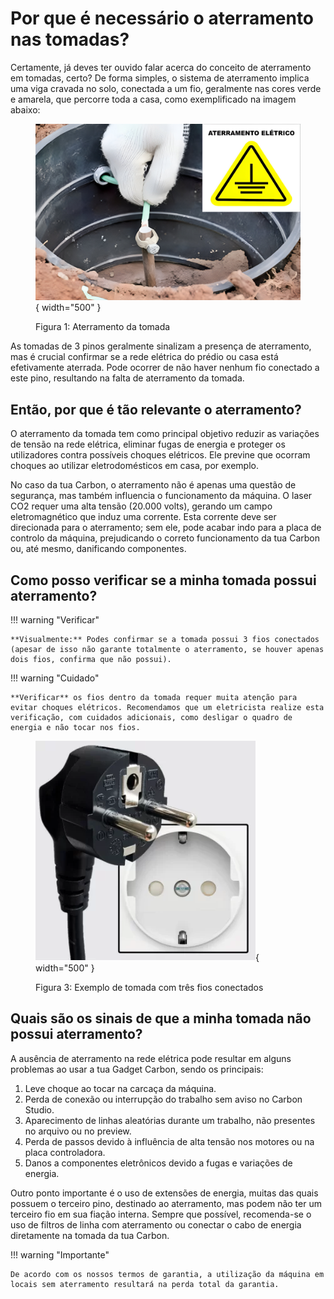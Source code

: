 # Por que é necessário o aterramento nas tomadas?

Certamente, já deves ter ouvido falar acerca do conceito de aterramento em tomadas, certo?
De forma simples, o sistema de aterramento implica uma viga cravada no solo, conectada a um fio, geralmente nas cores verde e amarela, que percorre toda a casa, como exemplificado na imagem abaixo:

<figure markdown="span">

  ![](../images/barra_aterramento.png){ width="500" }
  <figcaption>Figura 1: Aterramento da tomada</figcaption>

</figure>

As tomadas de 3 pinos geralmente sinalizam a presença de aterramento, mas é crucial confirmar se a rede elétrica do prédio ou casa está efetivamente aterrada. Pode ocorrer de não haver nenhum fio conectado a este pino, resultando na falta de aterramento da tomada.

## Então, por que é tão relevante o aterramento?

O aterramento da tomada tem como principal objetivo reduzir as variações de tensão na rede elétrica, eliminar fugas de energia e proteger os utilizadores contra possíveis choques elétricos. Ele previne que ocorram choques ao utilizar eletrodomésticos em casa, por exemplo.

No caso da tua Carbon, o aterramento não é apenas uma questão de segurança, mas também influencia o funcionamento da máquina. O laser CO2 requer uma alta tensão (20.000 volts), gerando um campo eletromagnético que induz uma corrente. Esta corrente deve ser direcionada para o aterramento; sem ele, pode acabar indo para a placa de controlo da máquina, prejudicando o correto funcionamento da tua Carbon ou, até mesmo, danificando componentes.

## Como posso verificar se a minha tomada possui aterramento?

!!! warning "Verificar"

    **Visualmente:** Podes confirmar se a tomada possui 3 fios conectados (apesar de isso não garante totalmente o aterramento, se houver apenas dois fios, confirma que não possui).

!!! warning "Cuidado"

    **Verificar** os fios dentro da tomada requer muita atenção para evitar choques elétricos. Recomendamos que um eletricista realize esta verificação, com cuidados adicionais, como desligar o quadro de energia e não tocar nos fios.

<figure markdown="span">

  ![](../images/tomada_terra.webp){ width="500" }
  <figcaption>Figura 3: Exemplo de tomada com três fios conectados</figcaption>
  
</figure>

## Quais são os sinais de que a minha tomada não possui aterramento?

A ausência de aterramento na rede elétrica pode resultar em alguns problemas ao usar a tua Gadget Carbon, sendo os principais:

1.	Leve choque ao tocar na carcaça da máquina.
2.	Perda de conexão ou interrupção do trabalho sem aviso no Carbon Studio.
3.	Aparecimento de linhas aleatórias durante um trabalho, não presentes no arquivo ou no preview.
4.	Perda de passos devido à influência de alta tensão nos motores ou na placa controladora.
5.	Danos a componentes eletrônicos devido a fugas e variações de energia.

Outro ponto importante é o uso de extensões de energia, muitas das quais possuem o terceiro pino, destinado ao aterramento, mas podem não ter um terceiro fio em sua fiação interna. Sempre que possível, recomenda-se o uso de filtros de linha com aterramento ou conectar o cabo de energia diretamente na tomada da tua Carbon.

!!! warning "Importante"

    De acordo com os nossos termos de garantia, a utilização da máquina em locais sem aterramento resultará na perda total da garantia.